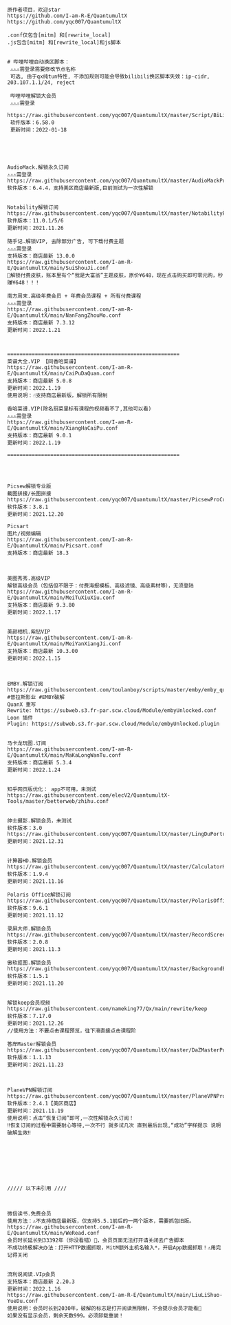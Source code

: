     原作者项目，欢迎star
    https://github.com/I-am-R-E/QuantumultX
    https://github.com/yqc007/QuantumultX
    
    .conf仅包含[mitm] 和[rewrite_local]
    .js包含[mitm] 和[rewrite_local]和js脚本
    
    
    # 哔哩哔哩自动换区脚本：
     ⚠️⚠️⚠️需登录需要修改节点名称
     可选, 由于qx纯tun特性, 不添加规则可能会导致bilibili换区脚本失效：ip-cidr, 203.107.1.1/24, reject
     
     哔哩哔哩解锁大会员
     ⚠️⚠️⚠️需登录
     https://raw.githubusercontent.com/yqc007/QuantumultX/master/Script/BiLiBiLiBVIPCrack.js
     软件版本：6.58.0
     更新时间：2022-01-18





    AudioMack.解锁永久订阅
    ⚠️⚠️⚠️需登录
    https://raw.githubusercontent.com/yqc007/QuantumultX/master/AudioMackProCrack.js
    软件版本：6.4.4，支持美区商店最新版,目前测试为一次性解锁
        

    Notability解锁订阅
    https://raw.githubusercontent.com/yqc007/QuantumultX/master/NotabilityProCrack.js
    软件版本：11.0.1/5/6
    更新时间：2021.11.26

    随手记.解锁VIP, 去除部分广告, 可下载付费主题
    ⚠️⚠️⚠️需登录
    支持版本：商店最新 13.0.0
    https://raw.githubusercontent.com/I-am-R-E/QuantumultX/main/SuiShouJi.conf
    🎉解锁付费皮肤，账本里有个“我是大富翁”主题皮肤，原价¥648，现在点击购买即可零元购，秒赚¥648！！！
    
    南方周末.高级年费会员 + 年费会员课程 + 所有付费课程
    ⚠️⚠️⚠️需登录
    https://raw.githubusercontent.com/I-am-R-E/QuantumultX/main/NanFangZhouMo.conf
    支持版本：商店最新 7.3.12
    更新时间：2022.1.21
    
    

    ========================================================
    菜谱大全.VIP 【同香哈菜谱】
    https://raw.githubusercontent.com/I-am-R-E/QuantumultX/main/CaiPuDaQuan.conf
    支持版本：商店最新 5.0.8
    更新时间：2022.1.19
    使用说明：☝️支持商店最新版，解锁所有限制

    香哈菜谱.VIP(除名厨菜里标有课程的视频看不了,其他可以看)
    ⚠️⚠️⚠️需登录
    https://raw.githubusercontent.com/I-am-R-E/QuantumultX/main/XiangHaCaiPu.conf
    支持版本：商店最新 9.0.1
    更新时间：2022.1.19

    ========================================================
    


    
    Picsew解锁专业版
    截图拼接/长图拼接
    https://raw.githubusercontent.com/yqc007/QuantumultX/master/PicsewProCrack.js
    软件版本：3.8.1
    更新时间：2021.12.20
    
    Picsart
    图片/视频编辑
    https://raw.githubusercontent.com/I-am-R-E/QuantumultX/main/Picsart.conf
    支持版本：商店最新 18.3
    
    
   
    美图秀秀.高级VIP
    解锁高级会员（包括但不限于：付费海报模板、高级滤镜、高级素材等），无须登陆
    https://raw.githubusercontent.com/I-am-R-E/QuantumultX/main/MeiTuXiuXiu.conf
    支持版本：商店最新 9.3.80
    更新时间：2022.1.17
    
    
    美颜相机.紫钻VIP
    https://raw.githubusercontent.com/I-am-R-E/QuantumultX/main/MeiYanXiangJi.conf
    支持版本：商店最新 10.3.00
    更新时间：2022.1.15
    
    
    
    EMBY.解锁订阅
    https://raw.githubusercontent.com/toulanboy/scripts/master/emby/emby_quan.conf
    #普拉斯影业 #EMBY破解 
    QuanX 重写
    Rewrite: https://subweb.s3.fr-par.scw.cloud/Module/embyUnlocked.conf
    Loon 插件
    Plugin: https://subweb.s3.fr-par.scw.cloud/Module/embyUnlocked.plugin

    
    马卡龙玩图.订阅
    https://raw.githubusercontent.com/I-am-R-E/QuantumultX/main/MaKaLongWanTu.conf
    支持版本：商店最新 5.3.4
    更新时间：2022.1.24
    
    
    知乎网页版优化： app不可用，未测试
    https://raw.githubusercontent.com/elecV2/QuantumultX-Tools/master/betterweb/zhihu.conf
    
    
    绅士摄影.解锁会员，未测试
    软件版本：3.0
    https://raw.githubusercontent.com/yqc007/QuantumultX/master/LingDuPortraitProCrack.js
    更新时间：2021.12.31

    
    计算器HD.解锁会员
    https://raw.githubusercontent.com/yqc007/QuantumultX/master/CalculatorHDProCrack.js
    软件版本：1.9.4
    更新时间：2021.11.16
    
    Polaris Office解锁订阅
    https://raw.githubusercontent.com/yqc007/QuantumultX/master/PolarisOfficeProCrack.js
    软件版本：9.6.1
    更新时间：2021.11.12
    
    录屏大师.解锁会员
    https://raw.githubusercontent.com/yqc007/QuantumultX/master/RecordScreenProCrack.js
    软件版本：2.0.8
    更新时间：2021.11.3
    
    傲软抠图.解锁会员
    https://raw.githubusercontent.com/yqc007/QuantumultX/master/BackgroundEraserProCrack.js
    软件版本：1.5.1
    更新时间：2021.11.20
    
    
    解锁keep会员视频
    https://raw.githubusercontent.com/nameking77/Qx/main/rewrite/keep
    软件版本：7.17.0
    更新时间：2021.12.26
    //使用方法：不要点击课程预览，往下滑直接点击课程阶
    
    答岸Master解锁会员
    https://raw.githubusercontent.com/yqc007/QuantumultX/master/DaZMasterProCrack.js
    软件版本：1.1.13
    更新时间：2021.11.23
    
    
    
    PlaneVPN解锁订阅
    https://raw.githubusercontent.com/yqc007/QuantumultX/master/PlaneVPNProCrack.js
    软件版本：2.4.1【美区商店】
    更新时间：2021.11.19
    使用说明：点击“恢复订阅”即可,一次性解锁永久订阅！
    ‼恢复订阅的过程中需要耐心等待,一次不行 就多试几次 直到最后出现,“成功”字样提示 说明破解生效‼
    
    
    
    
    
    
    
    
    ///// 以下未引用 ////
    
    
    
    微信读书.免费会员
    使用方法：⚠️不支持商店最新版，仅支持5.5.1前后的一两个版本，需要抓包旧版。
    https://raw.githubusercontent.com/I-am-R-E/QuantumultX/main/WeRead.conf
    会员时长延长到33392年（你没看错）🎉，会员页面无法打开请关闭去广告脚本
    不成功终极解决办法：打开HTTP数据抓取，MitM额外主机名输入*，开启App数据抓取！⚠️用完记得关闭
    
    
    流利说阅读.VIp会员
    支持版本：商店最新 2.20.3
    更新时间：2022.1.16
    https://raw.githubusercontent.com/I-am-R-E/QuantumultX/main/LiuLiShuo-YueDu.conf
    使用说明：会员时长到2030年，破解的标志是打开阅读🈚️限制，不会提示会员才能看🎉
    如果没有显示会员，剩余天数999。必须卸载重装！
    
    
    
    
    
    
    
    









